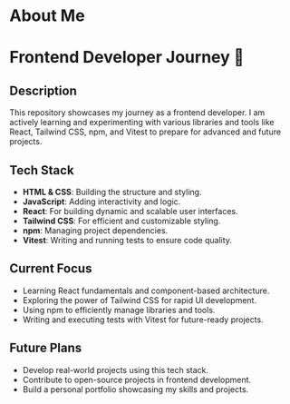 # About Me 


# Frontend Developer Journey 🚀

## Description
This repository showcases my journey as a frontend developer. I am actively learning and experimenting with various libraries and tools like React, Tailwind CSS, npm, and Vitest to prepare for advanced and future projects.

## Tech Stack
- **HTML & CSS**: Building the structure and styling.
- **JavaScript**: Adding interactivity and logic.
- **React**: For building dynamic and scalable user interfaces.
- **Tailwind CSS**: For efficient and customizable styling.
- **npm**: Managing project dependencies.
- **Vitest**: Writing and running tests to ensure code quality.

## Current Focus
- Learning React fundamentals and component-based architecture.
- Exploring the power of Tailwind CSS for rapid UI development.
- Using npm to efficiently manage libraries and tools.
- Writing and executing tests with Vitest for future-ready projects.

## Future Plans
- Develop real-world projects using this tech stack.
- Contribute to open-source projects in frontend development.
- Build a personal portfolio showcasing my skills and projects.




